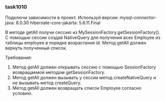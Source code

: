 
### task1010

Подключи зависимости в проект.
Используй версии:
mysql-connector-java: 8.0.30
hibernate-core-jakarta: 5.6.11.Final

В методе getAll получи сессию из MySessionFactory.getSessionFactory().
С помощью сессии создай NativeQuery для получения всех Employee из таблицы employee в порядке возрастания id.
Метод getAll должен вернуть полученный список.


Требования:
1.	Метод getAll должен открывать сессию с помощью SessionFactory возвращаемой методом getSessionFactory.
2.	Метод getAll должен вызывать у сессии метод createNativeQuery и не вызывать метод createQuery.
3.	Метод getAll должен возвращать список Employee согласно условию.


